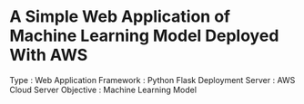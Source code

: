 # A Simple Web Application of Machine Learning Model Deployed With AWS

Type : Web Application
Framework : Python Flask
Deployment Server : AWS Cloud Server
Objective : Machine Learning Model
